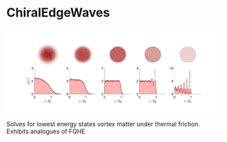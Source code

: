 # ChiralEdgeWaves

<img align="center" src="edgewaves.png" width="500" height="200">

Solves for lowest energy states vortex matter under thermal friction. Exhibits analogues of FQHE
